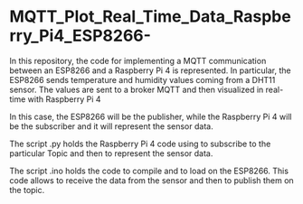 # MQTT_Plot_Real_Time_Data_Raspberry_Pi4_ESP8266-
In this repository, the code for implementing a MQTT communication between an ESP8266 and a Raspberry Pi 4 is represented. In particular, the ESP8266 sends temperature and humidity values coming from a DHT11 sensor. The values are sent to a broker MQTT and then visualized in real-time with Raspberry Pi 4 

In this case, the ESP8266 will be the publisher, while the Raspberry Pi 4 will be the subscriber and it will represent the sensor data.

The script .py holds the Raspberry Pi 4 code using to subscribe to the particular Topic and then to represent the sensor data.

The script .ino holds the code to compile and to load on the ESP8266. This code allows to receive the data from the sensor and then to publish them on the topic.
